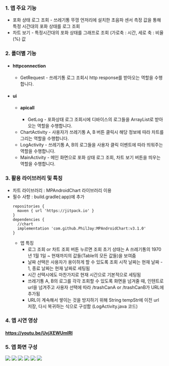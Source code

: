 ### 1. 앱 주요 기능
  * 포화 상태 로그 조회 - 쓰레기통 뚜껑 언저리에 설치한 초음파 센서 측정 값을 통해 특정 시간대의 포화 상태를 로그 조회
  * 차트 보기 - 특정시간대의 포화 상태를 그래프로 조회 (가로축 : 시간, 세로 축 : 비율(%) 값
### 2. 폴더별 기능 
   * #### httpconnection 
      * GetRequest - 쓰레기통 로그 조회시 http response를 받아오는 역할을 수행합니다.
   * #### ui
     * #### apicall 
       * GetLog - 포화상태 로그 조회시에 디바이스의 로그들을 ArrayList로 받아오는 역할을 수행합니다.
     * ChartActivity - 사용자가 쓰레기통 A, B 버튼 클릭시 해당 정보에 따라 차트를 그리는 역할을 수행합니다.  
     * LogActivity - 쓰레기통 A, B의 로그들을 사용자 클릭 이벤트에 따라 띄워주는 역할을 수행합니다. 
     * MainActivity - 메인 화면으로 포화 상태 로그 조회, 차트 보기 버튼을 띄우는 역할을 수행합니다.
### 3. 활용 라이브러리 및 특징 
  * 차트 라이브러리 : MPAndroidChart 라이브러리 이용
  * 필수 사항 : build.gradle(:app)에 추가 
    ```
    repositories {
      maven { url 'https://jitpack.io' }
    }
    dependencies {
      //chart
      implementation 'com.github.PhilJay:MPAndroidChart:v3.1.0'
    }
    ```
    * 앱 특징
      * 로그 조회 or 차트 조회 버튼 누르면 조회 초기 상태는 A 쓰레기통의 1970년 1월 1일 ~ 현재까지의 값들(Table의 모든 값들)을 보여줌
      * 날짜 선택은 사용자가 용이하게 할 수 있도록 조회 시작 날짜는 현재 날짜 - 1, 종료 날짜는 현재 날짜로 세팅됨
      * 시간 선택시에도 마찬가지로 현재 시간으로 기본적으로 세팅됨
      * 쓰레기통 A, B의 로그를 각각 조회할 수 있도록 화면을 넘겨줄 때, 인텐트로 url을 넘겨주고 사용자 선택에 따라 /trashCanA or /trashCanB가 URL에 추가됨
      * URL이 계속해서 쌓이는 것을 방지하기 위해 String tempStr에 이전 url 저장, 다시 복귀하는 식으로 구성함 (LogActivity.java 코드)
### 4. 앱 시연 영상
#### https://youtu.be/UvjXEWUmIRI 
### 5. 앱 화면 구성
<image src="https://github.com/pbzz1/Hansung-trashcan/assets/123307856/18da7c95-70b2-47f2-8e69-d14886a51c05"></image>
<image src="https://github.com/pbzz1/Hansung-trashcan/assets/123307856/f6132264-b535-4200-ab7a-a3c2db9c200d"></image>
<image src="https://github.com/pbzz1/Hansung-trashcan/assets/123307856/b33901fe-5563-46ac-adb8-8ba2ca2cc8ef"></image>
<image src="https://github.com/pbzz1/Hansung-trashcan/assets/123307856/03c5b347-4b53-4126-b2e8-6b2407d84080"></image>
<image src="https://github.com/pbzz1/Hansung-trashcan/assets/123307856/205e884a-4957-467a-b8ea-529afb9e8802"></image>
<image src="https://github.com/pbzz1/Hansung-trashcan/assets/123307856/95768024-d2a9-4043-bae4-bbd47cf85188"></image>
